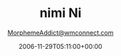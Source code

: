 ---
title: 'nimi Ni'
posts: 3
hash: 't593'
author: 'MorphemeAddict@wmconnect.com'
date: 2006-11-29T05:11:00+00:00
sources:
  - http://forums.tokipona.org/viewtopic.php%3Ft=593.html
---